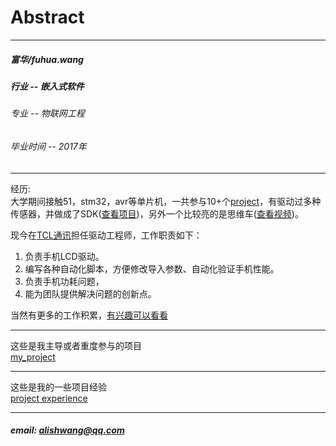 # Abstract
---
##### 富华/fuhua.wang  
##### 行业 -- 嵌入式软件  
###### 专业 -- 物联网工程   
###### 毕业时间 -- 2017年   
---  
经历:  
大学期间接触51，stm32，avr等单片机，一共参与10+个[project]()，有驱动过多种传感器，并做成了SDK([查看项目](https://github.com/Neutree/STM32f103DriverLib))，另外一个比较亮的是思维车([查看视频](http://v.youku.com/v_show/id_XMTUxNjYxMDQ0NA==.html?firsttime=0))。  

现今在[TCL通讯](http://www.tclcom.com/)担任驱动工程师，工作职责如下：  

1.	负责手机LCD驱动。
2.	编写各种自动化脚本，方便修改导入参数、自动化验证手机性能。
3.	负责手机功耗问题，
4.	能为团队提供解决问题的创新点。   

当然有更多的工作积累，[有兴趣可以看看](https://github.com/afshare/Abstract/blob/master/workOnTCL/workInfo.md)  

---  

这些是我主导或者重度参与的项目  
[my_project]()  

---  

这些是我的一些项目经验  
[project experience]()  

---  


##### email: alishwang@qq.com  
#####
